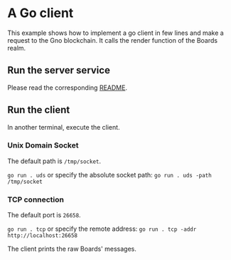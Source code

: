 # A Go client

This example shows how to implement a go client in few lines and make a request
to the Gno blockchain. It calls the render function of the Boards realm.

## Run the server service

Please read the corresponding
[README](https://github.com/gnolang/gnonative/blob/main/goserver/README.md).

## Run the client

In another terminal, execute the client.

### Unix Domain Socket

The default path is `/tmp/socket`.

`go run . uds` or specify the absolute socket path:
`go run . uds -path /tmp/socket`

### TCP connection

The default port is `26658`.

`go run . tcp` or specify the remote address:
`go run . tcp -addr http://localhost:26658`

The client prints the raw Boards' messages.
